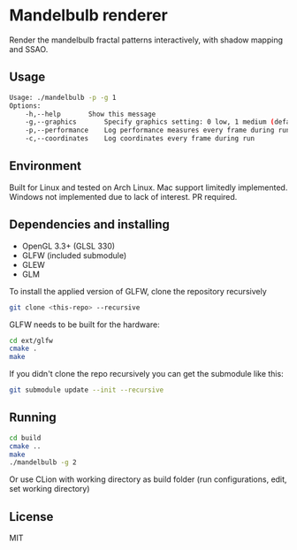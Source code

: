 # Mandelbulb renderer
Render the mandelbulb fractal patterns interactively, with shadow mapping and SSAO.

## Usage
```bash
Usage: ./mandelbulb -p -g 1
Options:
	-h,--help		Show this message
	-g,--graphics 		Specify graphics setting: 0 low, 1 medium (default), 2 high
	-p,--performance 	Log performance measures every frame during run
	-c,--coordinates 	Log coordinates every frame during run

```

## Environment
Built for Linux and tested on Arch Linux. Mac support limitedly implemented. Windows not implemented due to lack of interest. PR required.

## Dependencies and installing
- OpenGL 3.3+ (GLSL 330)
- GLFW (included submodule)
- GLEW
- GLM

To install the applied version of GLFW, clone the repository recursively

```sh
git clone <this-repo> --recursive
```

GLFW needs to be built for the hardware:
```sh
cd ext/glfw
cmake .
make
```

If you didn't clone the repo recursively you can get the submodule like this:
```sh
git submodule update --init --recursive
```

## Running
```sh
cd build
cmake ..
make
./mandelbulb -g 2
```

Or use CLion with working directory as build folder (run configurations, edit, set working directory)

## License
MIT

